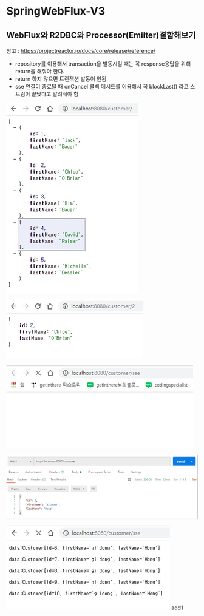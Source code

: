 # SpringWebFlux-V3

## WebFlux와 R2DBC와 Processor(Emiiter)결합해보기

참고 : https://projectreactor.io/docs/core/release/reference/

- repository를 이용해서 transaction을 발동시킬 때는 꼭 response응답을 위해 return을 해줘야 한다.
- return 하지 않으면 트랜잭션 발동이 안됨.
- sse 연결이 종료될 때 onCancel 콜백 메서드를 이용해서 꼭 blockLast() 라고 스트림이 끝났다고 알려줘야 함

![img](https://github.com/codingspecialist/SpringWebFlux-V3/blob/master/preview/1.jpg)

![img](https://github.com/codingspecialist/SpringWebFlux-V3/blob/master/preview/2.jpg)

![img](https://github.com/codingspecialist/SpringWebFlux-V3/blob/master/preview/3.jpg)

![img](https://github.com/codingspecialist/SpringWebFlux-V3/blob/master/preview/4.jpg)

![img](https://github.com/codingspecialist/SpringWebFlux-V3/blob/master/preview/5.jpg)
add1
